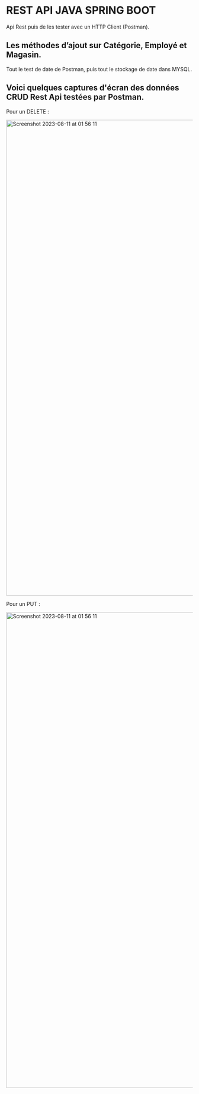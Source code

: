# REST API JAVA SPRING BOOT

Api Rest puis de les tester
avec un HTTP Client (Postman).


## Les méthodes d’ajout sur Catégorie, Employé et Magasin.

Tout le test de date de Postman, puis tout le stockage de date dans MYSQL.


## Voici quelques captures d'écran des données CRUD Rest Api testées par Postman.

Pour un DELETE :

<img width="1280" alt="Screenshot 2023-08-11 at 01 56 11" src="https://github.com/Ayushch12/Project-Spring-java-/assets/96380226/fc3e352e-a207-4505-8582-6a44ec728a8d">

Pour un PUT :

<img width="1280" alt="Screenshot 2023-08-11 at 01 56 11" src="https://github.com/Ayushch12/Project-Spring-java-/assets/96380226/dc1996a4-bedb-4719-a134-bfb2cc419daa">
